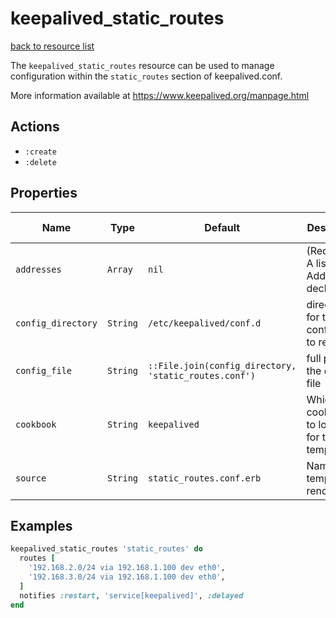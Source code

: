 
# keepalived_static_routes

[back to resource list](https://github.com/sous-chefs/keepalived#resources)

The `keepalived_static_routes` resource can be used to manage configuration within the `static_routes` section of keepalived.conf.

More information available at <https://www.keepalived.org/manpage.html>

## Actions

- `:create`
- `:delete`

## Properties

| Name               | Type     | Default                                               | Description                                  | Allowed Values |
|--------------------|----------|-------------------------------------------------------|----------------------------------------------|----------------|
| `addresses`        | `Array`  | `nil`                                                 | (Required) A list of IP Address declarations |                |
| `config_directory` | `String` | `/etc/keepalived/conf.d`                              | directory for the config file to reside in   |                |
| `config_file`      | `String` | `::File.join(config_directory, 'static_routes.conf')` | full path to the config file                 |                |
| `cookbook`         | `String` | `keepalived`                                          | Which cookbook to look in for the template   |                |
| `source`           | `String` | `static_routes.conf.erb`                              | Name of the template to render               |                |

## Examples

```ruby
keepalived_static_routes 'static_routes' do
  routes [
    '192.168.2.0/24 via 192.168.1.100 dev eth0',
    '192.168.3.0/24 via 192.168.1.100 dev eth0',
  ]
  notifies :restart, 'service[keepalived]', :delayed
end
```
